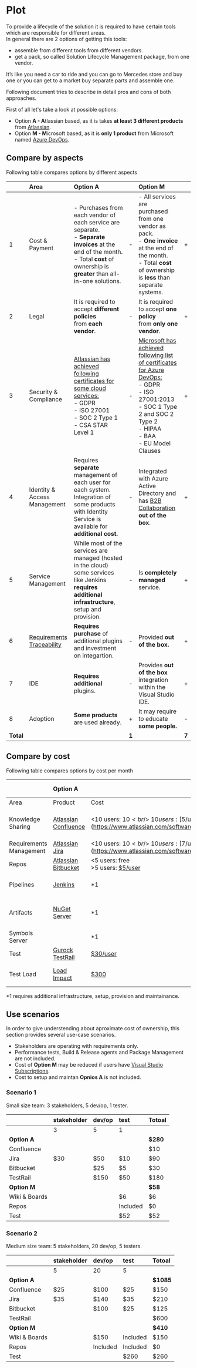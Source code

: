 # Plot

To provide a lifecycle of the solution it is required to have certain tools which are responsible for different areas.  
In general there are 2 options of getting this tools:

* assemble from different tools from different vendors.
* get a pack, so called Solution Lifecycle Management package, from one vendor.

It’s like you need a car to ride and you can go to Mercedes store and buy one or you can get to a market buy separate parts and assemble one.

Following document tries to describe in detail pros and cons of both approaches.

First of all let's take a look at possible options:

*   Option **A - A**tlassian based, as it is takes **at least 3 different products** from [Atlassian](https://www.atlassian.com/).
*   Option **M - M**icrosoft based, as it is **only 1 product** from Microsoft named [Azure DevOps](https://azure.microsoft.com/en-us/services/devops).

## Compare by aspects

Following table compares options by different aspects

| | Area | Option A | | Option M | |
|:--|:----|:------|:--|:------|:--|
| 1 | Cost & Payment |- Purchases from each vendor of each service are separate.<br/>- **Separate invoices** at the end of the month.<br/>- Total **cost** of ownership is **greater** than all-in-one solutions.| - |- All services are purchased from one vendor as pack.<br/>- **One invoice** at the end of the month.<br/>- Total **cost** of ownership is **less** than separate systems.| + |
| 2 | Legal | It is required to accept **different policies** from **each vendor**. | - | It is required to accept **one policy** from **only one vendor**. | + |
| 3 | Security & Compliance | [Atlassian has achieved following certificates for some cloud services:](https://www.atlassian.com/trust/compliance)<br/>- GDPR<br/>- ISO 27001<br/>- SOC 2 Type 1<br/>- CSA STAR Level 1|-| [Microsoft has achieved following list of certificates for Azure DevOps:](https://docs.microsoft.com/en-us/azure/devops/articles/team-services-security-whitepaper?view=vsts#compliance-certifications)<br/>- GDPR<br/>-  ISO 27001:2013<br/>-  SOC 1 Type 2 and SOC 2 Type 2<br/>-  HIPAA<br/>-  BAA<br/>-  EU Model Clauses| + |
| 4 | Identity & Access Management | Requires **separate** management of each user for each system.  Integration of some products with Identity Service is available for **additional cost.** | - | Integrated with Azure Active Directory and has [B2B Collaboration](https://docs.microsoft.com/en-us/azure/active-directory/b2b/what-is-b2b) **out of the box**. | + |
| 5 | Service Management | While most of the services are managed (hosted in the cloud) some services like Jenkins **requires additional infrastructure**, setup and provision. | - | Is **completely managed** service. | + |
| 6 | [Requirements Traceability](https://en.wikipedia.org/wiki/Requirements_traceability) | **Requires purchase** of additional plugins and investment on integartion. | - | Provided **out of the box.** | + |
| 7 | IDE | **Requires additional** plugins. | - | Provides **out of the box** integration within the Visual Studio IDE. | + |
| 8 | Adoption | **Some products** are used already. | + | It may require to educate **some people.** | - |
| **Total** | | | **1** | | **7** |

## Compare by cost

Following table compares options by cost per month

| | Option A | | Option M | |
|:--|:----|:--|:----|:--|
| Area | Product | Cost | Tool | Cost |
| Knowledge Sharing | [Atlassian Confluence](https://www.atlassian.com/software/confluence) |\<10 users: $10<br/>\>10 users: [$5/user](https://www.atlassian.com/software/confluence/pricing) | [Wiki](https://azure.microsoft.com/en-us/services/devops/wiki/) |free: 5 users<br/>extra: [$6/user](https://marketplace.visualstudio.com/items?itemName=ms.vss-vstsuser#pricing)|
| Requirements Management | [Atlassian Jira](https://jira.atlassian.com/) |\<10 users: $10<br/>\>10 users: [$7/user](https://www.atlassian.com/software/jira/pricing) | [Boards](https://azure.microsoft.com/en-us/services/devops/boards/) | Included |
| Repos | [Atlassian Bitbucket](https://www.atlassian.com/software/bitbucket) |\<5 users: free<br/>\>5 users: [$5/user](https://www.atlassian.com/software/bitbucket/pricing?tab=cloud)| [Repos](https://azure.microsoft.com/en-us/services/devops/repos/) | Included |
| Pipelines | [Jenkins](https://jenkins.io/) | \*1 | [Pipelines](https://azure.microsoft.com/en-us/services/devops/pipelines/) | free: 1<br/>extra: [$40/pipe](https://marketplace.visualstudio.com/items?itemName=ms.build-release-hosted-pipelines#pricing) |
| Artifacts | [NuGet Server](https://docs.microsoft.com/en-us/nuget/hosting-packages/nuget-server) | \*1 |[Artifacts](https://azure.microsoft.com/en-us/services/devops/artifacts/) | free: 5 users<br/>extra: [$4/user](https://marketplace.visualstudio.com/items?itemName=ms.feed#pricing) |
| Symbols Server |  | \*1 | [Artifacts](https://azure.microsoft.com/en-us/services/devops/artifacts/) | Included |
| Test | [Gurock TestRail](http://www.gurock.com/testrail/) | [$30/user](http://www.gurock.com/testrail/pricing/cloud/) | [Test Plans](https://azure.microsoft.com/en-us/services/devops/test-plans/) | [$52/user](https://marketplace.visualstudio.com/items?itemName=ms.vss-testmanager-web#pricing) |
| Test Load | [Load Impact](https://loadimpact.com/) | [$300](https://loadimpact.com/pricing) | [Test Plans](https://marketplace.visualstudio.com/items?itemName=ms.vss-testmanager-web#pricing) | free: 20k<br/>extra: [$36/100k](https://docs.microsoft.com/en-us/vsts/billing/buy-load-testing-vs#_buy-load-testing) |

\*1 requires additional infrastructure, setup, provision and maintainance.

## Use scenarios
In order to give understending about aproximate cost of ownership, this section provides several use-case scenarios.
* Stakeholders are operating with requirements only.
* Performance tests, Build & Release agents and Package Management are not included.
* Cost of **Option M** may be reduced if users have [Visual Studio Subscriptions](https://www.visualstudio.com/vs/pricing/).
* Cost to setup and maintan **Opnios A** is not included.

### Scenario 1
Small size team: 3 stakeholders, 5 dev/op, 1 tester.

| | stakeholder | dev/op | test | Totoal |
|:----|:----|:----|:----|:----|
| | 3 | 5 | 1 | |
| **Option A** | | | | **$280** |
| Confluence | | | | $10 | 
| Jira | $30 | $50 | $10 | $90 |
| Bitbucket | | $25 | $5 | $30 |
| TestRail | | $150 | $50 | $180 |
| **Option M** | | | | **$58** |
| Wiki & Boards | | | $6 | $6 |
| Repos | | | Included | $0 |
| Test | | | $52 | $52 |

### Scenario 2
Medium size team: 5 stakeholders, 20 dev/op, 5 testers.

| | stakeholder | dev/op | test | Totoal |
|:----|:----|:----|:----|:----|
| | 5 | 20 | 5 | |
| **Option A** | | | | **$1085** |
| Confluence | $25 | $100 | $25 | $150 | 
| Jira | $35 | $140 | $35 | $210 |
| Bitbucket | | $100 | $25 | $125 |
| TestRail | | | | $600 |
| **Option M** | | | | **$410** |
| Wiki & Boards | | $150 | Included | $150 |
| Repos | | Included | Included | $0 |
| Test | | | $260 | $260 |
